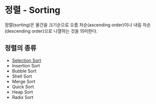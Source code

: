 # 정렬 - Sorting
정렬(sorting)은 물건을 크기순으로 오름 차순(ascending order)이나 내림 차순(descending order)으로 나열하는 것을 의미한다.

## 정렬의 종류
- [Selection Sort](./src/com/goldfing/sort/selection)
- Insertion Sort
- Bubble Sort
- Shell Sort
- Merge Sort
- Quick Sort
- Heap Sort
- Radix Sort
